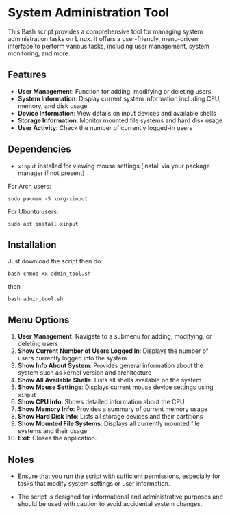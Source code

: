
# System Administration Tool

This Bash script provides a comprehensive tool for managing system administration tasks on Linux. It offers a user-friendly, menu-driven interface to perform various tasks, including user management, system monitoring, and more.

## Features

- **User Management**: Function for adding, modifying or deleting users
- **System Information**: Display current system information including CPU, memory, and disk usage
- **Device Information**: View details on input devices and available shells
- **Storage Information**: Monitor mounted file systems and hard disk usage
- **User Activity**: Check the number of currently logged-in users

## Dependencies
- `xinput` installed for viewing mouse settings (install via your package manager if not present) 

For Arch users:

```sudo pacman -S xorg-xinput```

For Ubuntu users:

```sudo apt install xinput```

## Installation

Just download the script then do:

```bash chmod +x admin_tool.sh```

then 

```bash admin_tool.sh```

## Menu Options

1. **User Management**: Navigate to a submenu for adding, modifying, or deleting users
2. **Show Current Number of Users Logged In**: Displays the number of users currently logged into the system
3. **Show Info About System**: Provides general information about the system such as kernel version and architecture
4. **Show All Available Shells**: Lists all shells available on the system
5. **Show Mouse Settings**: Displays current mouse device settings using `xinput`
6. **Show CPU Info**: Shows detailed information about the CPU
7. **Show Memory Info**: Provides a summary of current memory usage
8. **Show Hard Disk Info**: Lists all storage devices and their partitions
9. **Show Mounted File Systems**: Displays all currently mounted file systems and their usage
10. **Exit**: Closes the application.

## Notes

- Ensure that you run the script with sufficient permissions, especially for tasks that modify system settings or user information.

- The script is designed for informational and administrative purposes and should be used with caution to avoid accidental system changes.

